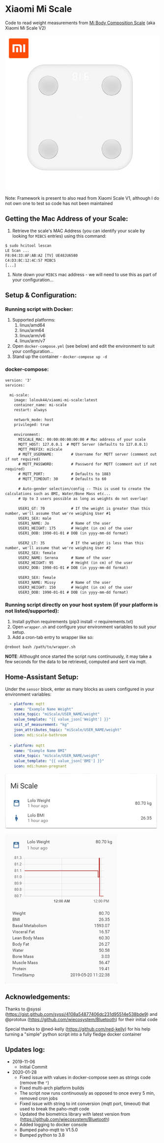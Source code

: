 # Xiaomi Mi Scale

Code to read weight measurements from [Mi Body Composition Scale](https://www.mi.com/global/mi-body-composition-scale/) (aka Xiaomi Mi Scale V2)

![Mi Scale](Screenshots/Mi_Scale.png)

Note: Framework is present to also read from Xiaomi Scale V1, although I do not own one to test so code has not been maintained

## Getting the Mac Address of your Scale:

1. Retrieve the scale's MAC Address (you can identify your scale by looking for `MIBCS` entries) using this command:
```
$ sudo hcitool lescan
LE Scan ...
F8:04:33:AF:AB:A2 [TV] UE48JU6580
C4:D3:8C:12:4C:57 MIBCS
[...]
```
1. Note down your `MIBCS` mac address - we will need to use this as part of your configuration...

## Setup & Configuration:
### Running script with Docker:

1. Supported platforms:
	1. linux/amd64
	1. linux/arm64
	1. linux/arm/v6
	1. linux/arm/v7
1. Open `docker-compose.yml` (see below) and edit the environment to suit your configuration... 
1. Stand up the container - `docker-compose up -d`

### docker-compose:
```
version: '3'
services:

  mi-scale:
    image: lolouk44/xiaomi-mi-scale:latest
    container_name: mi-scale
    restart: always

    network_mode: host
    privileged: true

    environment:
      MISCALE_MAC: 00:00:00:00:00:00 # Mac address of your scale
      MQTT_HOST: 127.0.0.1  # MQTT Server (defaults to 127.0.0.1)
      MQTT_PREFIX: miScale
      # MQTT_USERNAME:        # Username for MQTT server (comment out if not required)
      # MQTT_PASSWORD:        # Password for MQTT (comment out if not required)
      # MQTT_PORT:            # Defaults to 1883
      # MQTT_TIMEOUT: 30      # Defaults to 60

      # Auto-gender selection/config -- This is used to create the calculations such as BMI, Water/Bone Mass etc...
      # Up to 3 users possible as long as weights do not overlap!

      USER1_GT: 70            # If the weight is greater than this number, we'll assume that we're weighing User #1
      USER1_SEX: male
      USER1_NAME: Jo          # Name of the user
      USER1_HEIGHT: 175       # Height (in cm) of the user
      USER1_DOB: 1990-01-01 # DOB (in yyyy-mm-dd format)

      USER2_LT: 35            # If the weight is less than this number, we'll assume that we're weighing User #2
      USER2_SEX: female
      USER2_NAME: Serena      # Name of the user
      USER2_HEIGHT: 95        # Height (in cm) of the user
      USER2_DOB: 1990-01-01 # DOB (in yyyy-mm-dd format)

      USER3_SEX: female
      USER3_NAME: Missy       # Name of the user
      USER3_HEIGHT: 150       # Height (in cm) of the user
      USER3_DOB: 1990-01-01 # DOB (in yyyy-mm-dd format)
```

### Running script directly on your host system (if your platform is not listed/supported):

1. Install python requirements (pip3 install -r requirements.txt)
1. Open `wrapper.sh` and configure your environment variables to suit your setup.
1. Add a cron-tab entry to wrapper like so:

```sh
@reboot bash /path/to/wrapper.sh
```

**NOTE**: Althought once started the script runs continuously, it may take a few seconds for the data to be retrieved, computed and sent via mqtt.

## Home-Assistant Setup:
Under the `sensor` block, enter as many blocks as users configured in your environment variables:

```yaml
  - platform: mqtt
    name: "Example Name Weight"
    state_topic: "miScale/USER_NAME/weight"
    value_template: "{{ value_json['Weight'] }}"
    unit_of_measurement: "kg"
    json_attributes_topic: "miScale/USER_NAME/weight"
    icon: mdi:scale-bathroom

  - platform: mqtt
    name: "Example Name BMI"
    state_topic: "miScale/USER_NAME/weight"
    value_template: "{{ value_json['BMI'] }}"
    icon: mdi:human-pregnant

```

![Mi Scale](Screenshots/HA_Lovelace_Card.png)

![Mi Scale](Screenshots/HA_Lovelace_Card_Details.png)

## Acknowledgements: 
Thanks to @syssi (https://gist.github.com/syssi/4108a54877406dc231d95514e538bde9) and @prototux (https://github.com/wiecosystem/Bluetooth) for their initial code

Special thanks to @ned-kelly (https://github.com/ned-kelly) for his help turning a "simple" python script into a fully fledge docker container

## Updates log: 
+ 2019-11-06
  + Initial Commit
+ 2020-01-28
  + Fixed issue with values in docker-compose seen as strings code (remove the `"`)
  + Fixed multi-arch platform builds
  + The script now runs continuously as opposed to once every 5 min, removed cron jobs
  + Fixed issue with string to int conversion (mqtt port, timeout) that used to break the paho-mqtt code
  + Updated the biometrics library with latest version from (https://github.com/wiecosystem/Bluetooth)
  + Added logging to docker console
  + Bumped paho-mqtt to V1.5.0
  + Bumped python to 3.8